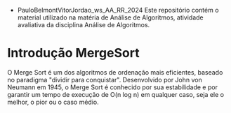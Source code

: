 - PauloBelmontVitorJordao_ws_AA_RR_2024
Este repositório contém o material utilizado na matéria de Análise de Algoritmos, atividade avaliativa da disciplina Análise de Algoritmos.
# Introdução MergeSort
O Merge Sort é um dos algoritmos de ordenação mais eficientes, baseado no paradigma "dividir para conquistar". Desenvolvido por John von Neumann em 1945, o Merge Sort é conhecido por sua estabilidade e por garantir um tempo de execução de O(n log n) em qualquer caso, seja ele o melhor, o pior ou o caso médio.
